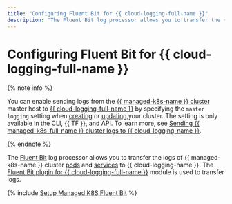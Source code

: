 ```yaml
---
title: "Configuring Fluent Bit for {{ cloud-logging-full-name }}"
description: "The Fluent Bit log processor allows you to transfer the {{ managed-k8s-name }} cluster logs to {{ cloud-logging-name }}. The Fluent Bit plugin for {{ cloud-logging-full-name }} module is used to transfer logs."
---
```


# Configuring Fluent Bit for {{ cloud-logging-full-name }}

{% note info %}

You can enable sending logs from the [{{ managed-k8s-name }} cluster](../concepts/index.md#master) master host to [{{ cloud-logging-full-name }}](../../logging/) by specifying the `master logging` setting when [creating](../operations/kubernetes-cluster/kubernetes-cluster-create.md) or [updating ](../operations/kubernetes-cluster/kubernetes-cluster-update.md) your cluster. The setting is only available in the CLI, {{ TF }}, and API. To learn more, see [Sending {{ managed-k8s-full-name }} cluster logs to {{ cloud-logging-name }}](../../logging/tutorials/k8s-fluent-bit-logging.md#master-logging).

{% endnote %}

The [Fluent Bit](https://fluentbit.io/) log processor allows you to transfer the logs of {{ managed-k8s-name }} cluster [pods](../concepts/index.md#pod) and [services](../concepts/index.md#service) to {{ cloud-logging-name }}. The [Fluent Bit plugin for {{ cloud-logging-full-name }}](https://github.com/yandex-cloud/fluent-bit-plugin-yandex) module is used to transfer logs.

{% include [Setup Managed K8S Fluent Bit](../../_tutorials/containers/k8s-fluent-bit-logging.md) %}